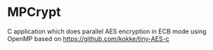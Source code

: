 # MPCrypt
C application which does parallel AES encryption in ECB mode using OpenMP
based on https://github.com/kokke/tiny-AES-c
